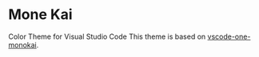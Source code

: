 # Mone Kai

Color Theme for Visual Studio Code
This theme is based on [vscode-one-monokai](https://github.com/azemoh/vscode-one-monokai).